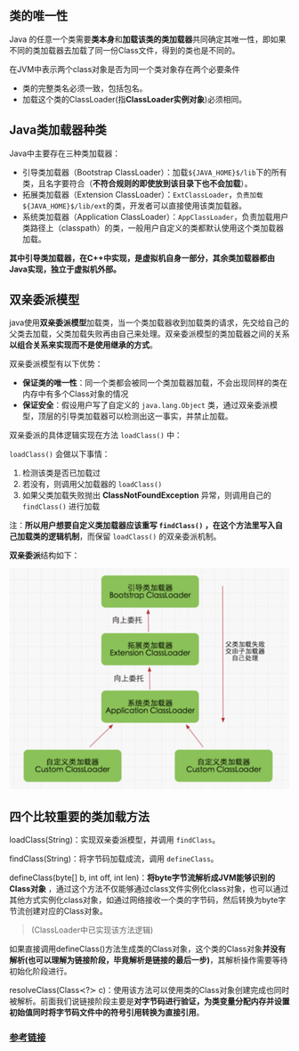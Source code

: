 ## 类的唯一性

Java 的任意一个类需要**类本身**和**加载该类的类加载器**共同确定其唯一性，即如果不同的类加载器去加载了同一份Class文件，得到的类也是不同的。

在JVM中表示两个class对象是否为同一个类对象存在两个必要条件

- 类的完整类名必须一致，包括包名。
- 加载这个类的ClassLoader(指**ClassLoader实例对象**)必须相同。



## Java类加载器种类

Java中主要存在三种类加载器：

- 引导类加载器（Bootstrap ClassLoader）：加载`${JAVA_HOME}$/lib`下的所有类，且名字要符合（**不符合规则的即使放到该目录下也不会加载**）。
- 拓展类加载器（Extension ClassLoader）：`ExtClassLoader`，`负责加载${JAVA_HOME}$/lib/ext`的类，开发者可以直接使用该类加载器。
- 系统类加载器（Application ClassLoader）：`AppClassLoader`，负责加载用户类路径上（classpath）的类，一般用户自定义的类都默认使用这个类加载器加载。

**其中引导类加载器，在C++中实现，是虚拟机自身一部分，其余类加载器都由Java实现，独立于虚拟机外部。**



## 双亲委派模型

java使用**双亲委派模型**加载类，当一个类加载器收到加载类的请求，先交给自己的父类去加载，父类加载失败再由自己来处理。双亲委派模型的类加载器之间的关系**以组合关系来实现而不是使用继承的方式**。

双亲委派模型有以下优势：

- **保证类的唯一性**：同一个类都会被同一个类加载器加载，不会出现同样的类在内存中有多个Class对象的情况
- **保证安全**：假设用户写了自定义的 `java.lang.Object` 类，通过双亲委派模型，顶层的引导类加载器可以检测出这一事实，并禁止加载。

双亲委派的具体逻辑实现在方法 `loadClass()` 中：

`loadClass()` 会做以下事情：

1. 检测该类是否已加载过
2. 若没有，则调用父加载器的 `loadClass()`
3. 如果父类加载失败抛出 **ClassNotFoundException** 异常，则调用自己的 `findClass()` 进行加载

注：**所以用户想要自定义类加载器应该重写 `findClass()` ，在这个方法里写入自己加载类的逻辑机制**，而保留 `loadClass()` 的双亲委派机制。

**双亲委派**结构如下：



![java双亲委派模型](../../Resources/java双亲委派模型.png)



## 四个比较重要的类加载方法

loadClass(String)：实现双亲委派模型，并调用 `findClass`。

findClass(String)：将字节码加载成流，调用 `defineClass`。

defineClass(byte[] b, int off, int len)：**将byte字节流解析成JVM能够识别的Class对象** ，通过这个方法不仅能够通过class文件实例化class对象，也可以通过其他方式实例化class对象，如通过网络接收一个类的字节码，然后转换为byte字节流创建对应的Class对象。

> (ClassLoader中已实现该方法逻辑)

如果直接调用defineClass()方法生成类的Class对象，这个类的Class对象**并没有解析(也可以理解为链接阶段，毕竟解析是链接的最后一步)**，其解析操作需要等待初始化阶段进行。

resolveClass(Class≺?≻ c)：使用该方法可以使用类的Class对象创建完成也同时被解析。前面我们说链接阶段主要是**对字节码进行验证，为类变量分配内存并设置初始值同时将字节码文件中的符号引用转换为直接引用**。



### [参考链接](https://blog.csdn.net/javazejian/article/details/73413292)